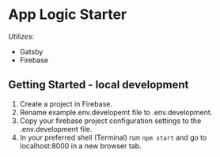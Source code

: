 # App Logic Starter

_Utilizes:_

- Gatsby
- Firebase

## Getting Started - local development

1. Create a project in Firebase.
2. Rename example.env.developemt file to .env.development.
3. Copy your firebase project configuration settings to the .env.development file.
4. In your preferred shell (Terminal) run `npm start` and go to localhost:8000 in a new browser tab.
